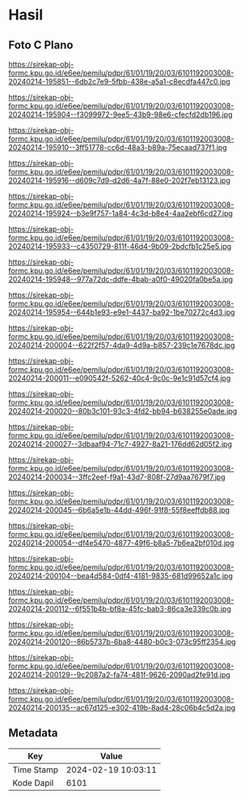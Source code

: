 # Hasil

## Foto C Plano

https://sirekap-obj-formc.kpu.go.id/e6ee/pemilu/pdpr/61/01/19/20/03/6101192003008-20240214-195851--6db2c7e9-5fbb-438e-a5a1-c8ecdfa447c0.jpg

https://sirekap-obj-formc.kpu.go.id/e6ee/pemilu/pdpr/61/01/19/20/03/6101192003008-20240214-195904--f3099972-9ee5-43b9-98e6-cfecfd2db196.jpg

https://sirekap-obj-formc.kpu.go.id/e6ee/pemilu/pdpr/61/01/19/20/03/6101192003008-20240214-195910--3ff51778-cc6d-48a3-b89a-75ecaad737f1.jpg

https://sirekap-obj-formc.kpu.go.id/e6ee/pemilu/pdpr/61/01/19/20/03/6101192003008-20240214-195916--d609c7d9-d2d6-4a7f-88e0-202f7eb13123.jpg

https://sirekap-obj-formc.kpu.go.id/e6ee/pemilu/pdpr/61/01/19/20/03/6101192003008-20240214-195924--b3e9f757-1a84-4c3d-b8e4-4aa2ebf6cd27.jpg

https://sirekap-obj-formc.kpu.go.id/e6ee/pemilu/pdpr/61/01/19/20/03/6101192003008-20240214-195933--c4350729-811f-46d4-9b09-2bdcfb1c25e5.jpg

https://sirekap-obj-formc.kpu.go.id/e6ee/pemilu/pdpr/61/01/19/20/03/6101192003008-20240214-195948--977a72dc-ddfe-4bab-a0f0-49020fa0be5a.jpg

https://sirekap-obj-formc.kpu.go.id/e6ee/pemilu/pdpr/61/01/19/20/03/6101192003008-20240214-195954--644b1e93-e9e1-4437-ba92-1be70272c4d3.jpg

https://sirekap-obj-formc.kpu.go.id/e6ee/pemilu/pdpr/61/01/19/20/03/6101192003008-20240214-200004--622f2f57-4da9-4d9a-b857-239c1e7678dc.jpg

https://sirekap-obj-formc.kpu.go.id/e6ee/pemilu/pdpr/61/01/19/20/03/6101192003008-20240214-200011--e090542f-5262-40c4-9c0c-9e1c91d57cf4.jpg

https://sirekap-obj-formc.kpu.go.id/e6ee/pemilu/pdpr/61/01/19/20/03/6101192003008-20240214-200020--80b3c101-93c3-4fd2-bb94-b638255e0ade.jpg

https://sirekap-obj-formc.kpu.go.id/e6ee/pemilu/pdpr/61/01/19/20/03/6101192003008-20240214-200027--3dbaaf94-71c7-4927-8a21-176dd62d05f2.jpg

https://sirekap-obj-formc.kpu.go.id/e6ee/pemilu/pdpr/61/01/19/20/03/6101192003008-20240214-200034--3ffc2eef-f9a1-43d7-808f-27d9aa7679f7.jpg

https://sirekap-obj-formc.kpu.go.id/e6ee/pemilu/pdpr/61/01/19/20/03/6101192003008-20240214-200045--6b6a5e1b-44dd-496f-91f8-55f8eeffdb88.jpg

https://sirekap-obj-formc.kpu.go.id/e6ee/pemilu/pdpr/61/01/19/20/03/6101192003008-20240214-200054--df4e5470-4877-49f6-b8a5-7b6ea2bf010d.jpg

https://sirekap-obj-formc.kpu.go.id/e6ee/pemilu/pdpr/61/01/19/20/03/6101192003008-20240214-200104--bea4d584-0df4-4181-9835-681d99652a1c.jpg

https://sirekap-obj-formc.kpu.go.id/e6ee/pemilu/pdpr/61/01/19/20/03/6101192003008-20240214-200112--6f551b4b-bf8a-45fc-bab3-86ca3e339c0b.jpg

https://sirekap-obj-formc.kpu.go.id/e6ee/pemilu/pdpr/61/01/19/20/03/6101192003008-20240214-200120--86b5737b-6ba8-4480-b0c3-073c95ff2354.jpg

https://sirekap-obj-formc.kpu.go.id/e6ee/pemilu/pdpr/61/01/19/20/03/6101192003008-20240214-200129--9c2087a2-fa74-481f-9626-2090ad2fe91d.jpg

https://sirekap-obj-formc.kpu.go.id/e6ee/pemilu/pdpr/61/01/19/20/03/6101192003008-20240214-200135--ac67d125-e302-419b-8ad4-28c06b4c5d2a.jpg


## Metadata

| Key        | Value               |
| ---------- | ------------------- |
| Time Stamp | 2024-02-19 10:03:11 |
| Kode Dapil | 6101                |



